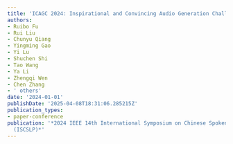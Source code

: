 ```yaml
---
title: 'ICAGC 2024: Inspirational and Convincing Audio Generation Challenge 2024'
authors:
- Ruibo Fu
- Rui Liu
- Chunyu Qiang
- Yingming Gao
- Yi Lu
- Shuchen Shi
- Tao Wang
- Ya Li
- Zhengqi Wen
- Chen Zhang
- ' others'
date: '2024-01-01'
publishDate: '2025-04-08T18:31:06.285215Z'
publication_types:
- paper-conference
publication: '*2024 IEEE 14th International Symposium on Chinese Spoken Language Processing
  (ISCSLP)*'
---
```

